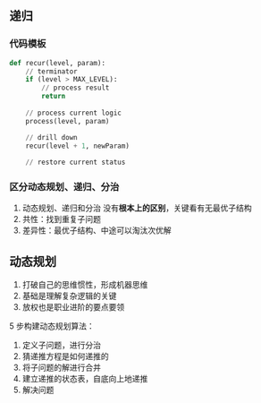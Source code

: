 ## 递归
### 代码模板
```python
def recur(level, param):
    // terminator
    if (level > MAX_LEVEL):
        // process result
        return
    
    // process current logic
    process(level, param)

    // drill down
    recur(level + 1, newParam)
    
    // restore current status
```

### 区分动态规划、递归、分治
1. 动态规划、递归和分治 没有**根本上的区别**，关键看有无最优子结构
2. 共性：找到重复子问题
3. 差异性：最优子结构、中途可以淘汰次优解

## 动态规划

1. 打破自己的思维惯性，形成机器思维
2. 基础是理解复杂逻辑的关键
3. 放权也是职业进阶的要点要领

5 步构建动态规划算法：
1. 定义子问题，进行分治
2. 猜递推方程是如何递推的
3. 将子问题的解进行合并
4. 建立递推的状态表，自底向上地递推
5. 解决问题